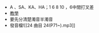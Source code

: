 * A 、SA、KA、HA；1  6  8  10 ，6中間打叉差
* [教學](https://www.youtube.com/watch?v=MaVxyNvlaoU)
* 要先分清楚濁音半濁音
* 發音檔![[24 曲目 24(P71~).mp3]]